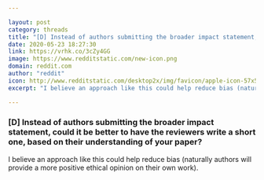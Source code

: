 ```yaml
---

layout: post
category: threads
title: "[D] Instead of authors submitting the broader impact statement, could it be better to have the reviewers write a short one, based on their understanding of your paper?"
date: 2020-05-23 18:27:30
link: https://vrhk.co/3cZy4GG
image: https://www.redditstatic.com/new-icon.png
domain: reddit.com
author: "reddit"
icon: http://www.redditstatic.com/desktop2x/img/favicon/apple-icon-57x57.png
excerpt: "I believe an approach like this could help reduce bias (naturally authors will provide a more positive ethical opinion on their own work)."

---
```


### [D] Instead of authors submitting the broader impact statement, could it be better to have the reviewers write a short one, based on their understanding of your paper?

I believe an approach like this could help reduce bias (naturally authors will provide a more positive ethical opinion on their own work).